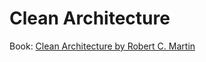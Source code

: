 # Clean Architecture

Book: [Clean Architecture by Robert C. Martin](https://www.goodreads.com/book/show/18043011-clean-architecture)

